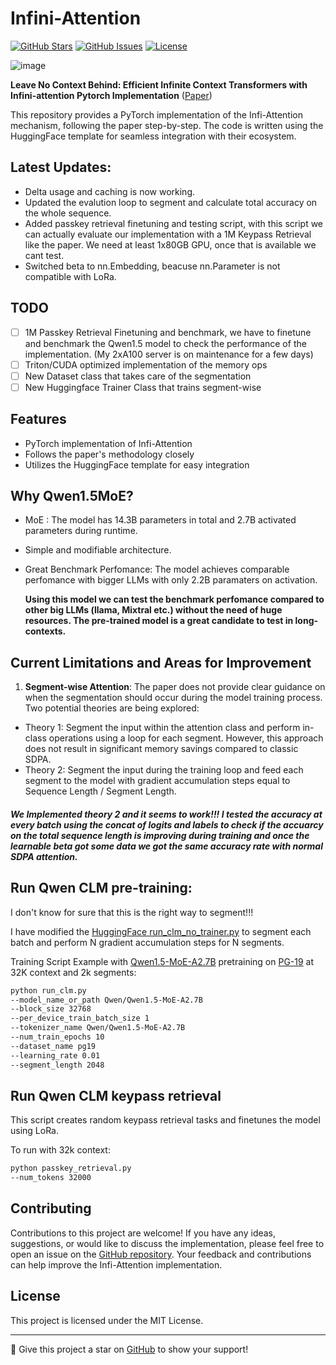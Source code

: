 # Infini-Attention

[![GitHub Stars](https://img.shields.io/github/stars/jlamprou/Infini-Attention?style=social)](https://github.com/jlamprou/Infini-Attention/stargazers)
[![GitHub Issues](https://img.shields.io/github/issues/jlamprou/Infini-Attention)](https://github.com/jlamprou/Infini-Attention/issues)
[![License](https://img.shields.io/github/license/jlamprou/Infini-Attention)](https://github.com/jlamprou/Infini-Attention/blob/main/LICENSE)

![image](https://github.com/jlamprou/Infini-Attention/assets/41962910/f66fd556-e1d2-4ccc-89e9-f4812244b8a2)

**Leave No Context Behind: Efficient Infinite Context Transformers with Infini-attention Pytorch Implementation** ([Paper](https://arxiv.org/abs/2404.07143))

This repository provides a PyTorch implementation of the Infi-Attention mechanism, following the paper step-by-step. The code is written using the HuggingFace template for seamless integration with their ecosystem.

## Latest Updates:
- Delta usage and caching is now working.
- Updated the evalution loop to segment and calculate total accuracy on the whole sequence.
- Added passkey retrieval finetuning and testing script, with this script we can actually evaluate our implementation with a 1M Keypass Retrieval like the paper. We need at least 1x80GB GPU, once that is available we cant test.
- Switched beta to nn.Embedding, beacuse nn.Parameter is not compatible with LoRa.

## TODO
- [ ] 1M Passkey Retrieval Finetuning and benchmark, we have to finetune and benchmark the Qwen1.5 model to check the performance of the implementation. (My 2xA100 server is on maintenance for a few days) 
- [ ] Triton/CUDA optimized implementation of the memory ops
- [ ] New Dataset class that takes care of the segmentation
- [ ] New Huggingface Trainer Class that trains segment-wise

## Features

- PyTorch implementation of Infi-Attention
- Follows the paper's methodology closely
- Utilizes the HuggingFace template for easy integration

## Why Qwen1.5MoE?
- MoE : The model has 14.3B parameters in total and 2.7B activated parameters during runtime.
- Simple and modifiable architecture.
- Great Benchmark Perfomance: The model achieves comparable perfomance with bigger LLMs with only 2.2B paramaters on activation. 

   **Using this model we can test the benchmark perfomance compared to other big LLMs (llama, Mixtral etc.) without the need of huge resources. The pre-trained model is a great candidate to test in long-contexts.**

## Current Limitations and Areas for Improvement

1. **Segment-wise Attention**: The paper does not provide clear guidance on when the segmentation should occur during the model training process. Two potential theories are being explored:
  - Theory 1: Segment the input within the attention class and perform in-class operations using a loop for each segment. However, this approach does not result in significant memory savings compared to classic SDPA.
  - Theory 2: Segment the input during the training loop and feed each segment to the model with gradient accumulation steps equal to Sequence Length / Segment Length.

#### ***We Implemented theory 2 and it seems to work!!! I tested the accuracy at every batch using the concat of logits and labels to check if the accuarcy on the total sequence length is improving during training and once the learnable beta got some data we got the same accuracy rate with normal SDPA attention.***




## Run Qwen CLM pre-training:
I don't know for sure that this is the right way to segment!!!

I have modified the [HuggingFace run_clm_no_trainer.py](https://github.com/huggingface/transformers/blob/main/examples/pytorch/language-modeling/run_clm_no_trainer.py) to segment each batch and perform N gradient accumulation steps for N segments. 

Training Script Example with [Qwen1.5-MoE-A2.7B](https://huggingface.co/Qwen/Qwen1.5-MoE-A2.7B) pretraining on [PG-19](https://huggingface.co/datasets/pg19) at 32K context and 2k segments:

```bash
python run_clm.py 
--model_name_or_path Qwen/Qwen1.5-MoE-A2.7B
--block_size 32768 
--per_device_train_batch_size 1
--tokenizer_name Qwen/Qwen1.5-MoE-A2.7B 
--num_train_epochs 10 
--dataset_name pg19 
--learning_rate 0.01 
--segment_length 2048
```

## Run Qwen CLM keypass retrieval
This script creates random keypass retrieval tasks and finetunes the model using LoRa. 

To run with 32k context:
```bash
python passkey_retrieval.py
--num_tokens 32000
```

## Contributing

Contributions to this project are welcome! If you have any ideas, suggestions, or would like to discuss the implementation, please feel free to open an issue on the [GitHub repository](https://github.com/jlamprou/Infi-Attention). Your feedback and contributions can help improve the Infi-Attention implementation.

## License

This project is licensed under the MIT License.

---

🌟 Give this project a star on [GitHub](https://github.com/jlamprou/Infini-Attention) to show your support!
